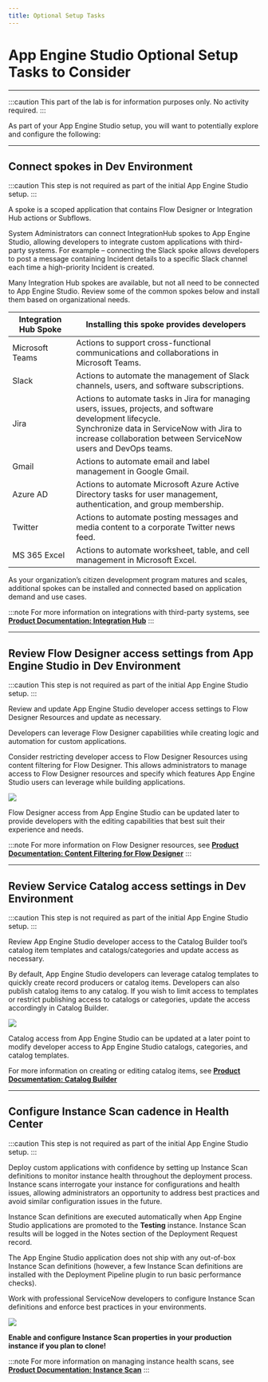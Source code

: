 ```yaml
---
title: Optional Setup Tasks
---
```


# App Engine Studio Optional Setup Tasks to Consider

---

:::caution
This part of the lab is for information purposes only. No activity required.
:::

As part of your App Engine Studio setup, you will want to potentially explore and configure the following:

---
## Connect spokes in Dev Environment

:::caution
This step is not required as part of the initial App Engine Studio setup.
:::

A spoke is a scoped application that contains Flow Designer or Integration Hub actions or Subflows.

System Administrators can connect IntegrationHub spokes to App Engine Studio, allowing developers to integrate custom applications with third-party systems. For example – connecting the Slack spoke allows developers to post a message containing Incident details to a specific Slack channel each time a high-priority Incident is created.

Many Integration Hub spokes are available, but not all need to be connected to App Engine Studio. Review some of the common spokes below and install them based on organizational needs.

<table class="myTable">
  <thead>
    <tr>
      <th>Integration Hub Spoke</th>
      <th>Installing this spoke provides developers</th>
    </tr>
  </thead>
  <tbody>
    <tr>
      <td>Microsoft Teams</td>
      <td>Actions to support cross-functional communications and collaborations in Microsoft Teams.</td>
    </tr>
    <tr>
      <td>Slack</td>
      <td>Actions to automate the management of Slack channels, users, and software subscriptions.</td>
    </tr>
    <tr>
      <td>Jira</td>
      <td>Actions to automate tasks in Jira for managing users, issues, projects, and software development lifecycle.<br/>Synchronize data in ServiceNow with Jira to increase collaboration between ServiceNow users and DevOps teams.</td>
    </tr>
    <tr>
      <td>Gmail</td>
      <td>Actions to automate email and label management in Google Gmail.</td>
    </tr>
    <tr>
      <td>Azure AD</td>
      <td>Actions to automate Microsoft Azure Active Directory tasks for user management, authentication, and group membership.</td>
    </tr>
    <tr>
      <td>Twitter</td>
      <td>Actions to automate posting messages and media content to a corporate Twitter news feed.</td>
    </tr>
    <tr>
      <td>MS 365 Excel</td>
      <td>Actions to automate worksheet, table, and cell management in Microsoft Excel.</td>
    </tr>
  </tbody>
</table>

As your organization’s citizen development program matures and scales, additional spokes can be installed and connected based on application demand and use cases.

:::note
For more information on integrations with third-party systems, see **[Product Documentation: Integration Hub](https://docs.servicenow.com/csh?topicname=integrationhub.html&version=latest)**
:::

---
## Review Flow Designer access settings from App Engine Studio in Dev Environment

:::caution
This step is not required as part of the initial App Engine Studio setup.
:::

Review and update App Engine Studio developer access settings to Flow Designer Resources and update as necessary.

Developers can leverage Flow Designer capabilities while creating logic and automation for custom applications.

Consider restricting developer access to Flow Designer Resources using content filtering for Flow Designer. This allows administrators to manage access to Flow Designer resources and specify which features App Engine Studio users can leverage while building applications.

 <img src="../../assets/images/2023-07-07-16-49-07.png"/>


Flow Designer access from App Engine Studio can be updated later to provide developers with the editing capabilities that best suit their experience and needs.

:::note
For more information on Flow Designer resources, see **[Product Documentation: Content Filtering for Flow Designer](https://docs.servicenow.com/csh?topicname=content-filtering-flow-designer.html&version=latest)**
:::

---
## Review Service Catalog access settings in Dev Environment

:::caution
This step is not required as part of the initial App Engine Studio setup.
:::

Review App Engine Studio developer access to the Catalog Builder tool’s catalog item templates and catalogs/categories and update access as necessary.

By default, App Engine Studio developers can leverage catalog templates to quickly create record producers or catalog items. Developers can also publish catalog items to any catalog. If you wish to limit access to templates or restrict publishing access to catalogs or categories, update the access accordingly in Catalog Builder.

 <img src="../../assets/images/2023-07-07-16-53-48.png"/>

Catalog access from App Engine Studio can be updated at a later point to modify developer access to App Engine Studio catalogs, categories, and catalog templates.

For more information on creating or editing catalog items, see **[Product Documentation: Catalog Builder](https://docs.servicenow.com/csh?topicname=catalog-builder.html&version=latest)**

---

## Configure Instance Scan cadence in Health Center

:::caution
This step is not required as part of the initial App Engine Studio setup.
:::

Deploy custom applications with confidence by setting up Instance Scan definitions to monitor instance health throughout the deployment process. Instance scans interrogate your instance for configurations and health issues, allowing administrators an opportunity to address best practices and avoid similar configuration issues in the future.

Instance Scan definitions are executed automatically when App Engine Studio applications are promoted to the **Testing** instance. Instance Scan results will be logged in the Notes section of the Deployment Request record.

The App Engine Studio application does not ship with any out-of-box Instance Scan definitions (however, a few Instance Scan definitions are installed with the Deployment Pipeline plugin to run basic performance checks).

Work with professional ServiceNow developers to configure Instance Scan definitions and enforce best practices in your environments.

 <img src="../../assets/images/2023-07-07-16-56-31.png"/>

**Enable and configure Instance Scan properties in your production instance if you plan to clone!**

:::note
For more information on managing instance health scans, see **[Product Documentation: Instance Scan](https://docs.servicenow.com/csh?topicname=hs-landing-page.html&version=latest)**
:::
